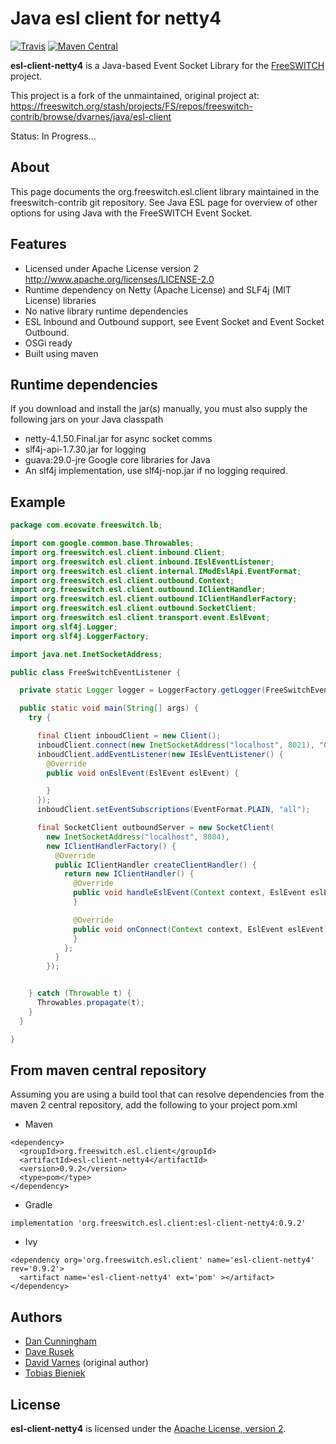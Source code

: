 
Java esl client for netty4
==============================================================================

[![Travis](https://img.shields.io/travis/mgodave/esl-client.svg)](https://travis-ci.org/fivetime/esl-client-netty4)
[![Maven Central](https://img.shields.io/maven-central/v/org.freeswitch.esl.client/org.freeswitch.esl.client.svg)](http://search.maven.org/#artifactdetails%7Corg.freeswitch.esl.client%7Cesl-client-netty4%7C0.9.2%7Cbundle)

**esl-client-netty4** is a Java-based Event Socket Library for the
[FreeSWITCH](https://freeswitch.org/) project.

This project is a fork of the unmaintained, original project at:  
<https://freeswitch.org/stash/projects/FS/repos/freeswitch-contrib/browse/dvarnes/java/esl-client>

Status: In Progress...

About
------------------------------------------------------------------------------
This page documents the org.freeswitch.esl.client library maintained in the freeswitch-contrib git repository. See Java ESL page for overview of other options for using Java with the FreeSWITCH Event Socket.

Features
------------------------------------------------------------------------------
- Licensed under Apache License version 2 http://www.apache.org/licenses/LICENSE-2.0
- Runtime dependency on Netty (Apache License) and SLF4j (MIT License) libraries
- No native library runtime dependencies
- ESL Inbound and Outbound support, see Event Socket and Event Socket Outbound.
- OSGi ready
- Built using maven

Runtime dependencies
------------------------------------------------------------------------------
If you download and install the jar(s) manually, you must also supply the following jars on your Java classpath

- netty-4.1.50.Final.jar for async socket comms
- slf4j-api-1.7.30.jar for logging
- guava:29.0-jre Google core libraries for Java
- An slf4j implementation, use slf4j-nop.jar if no logging required.

Example
------------------------------------------------------------------------------

```java
package com.ecovate.freeswitch.lb;

import com.google.common.base.Throwables;
import org.freeswitch.esl.client.inbound.Client;
import org.freeswitch.esl.client.inbound.IEslEventListener;
import org.freeswitch.esl.client.internal.IModEslApi.EventFormat;
import org.freeswitch.esl.client.outbound.Context;
import org.freeswitch.esl.client.outbound.IClientHandler;
import org.freeswitch.esl.client.outbound.IClientHandlerFactory;
import org.freeswitch.esl.client.outbound.SocketClient;
import org.freeswitch.esl.client.transport.event.EslEvent;
import org.slf4j.Logger;
import org.slf4j.LoggerFactory;

import java.net.InetSocketAddress;

public class FreeSwitchEventListener {

  private static Logger logger = LoggerFactory.getLogger(FreeSwitchEventListener.class);

  public static void main(String[] args) {
    try {

      final Client inboudClient = new Client();
      inboudClient.connect(new InetSocketAddress("localhost", 8021), "ClueCon", 10);
      inboudClient.addEventListener(new IEslEventListener() {
        @Override
        public void onEslEvent(EslEvent eslEvent) {

        }
      });
      inboudClient.setEventSubscriptions(EventFormat.PLAIN, "all");

      final SocketClient outboundServer = new SocketClient(
        new InetSocketAddress("localhost", 8084),
        new IClientHandlerFactory() {
          @Override
          public IClientHandler createClientHandler() {
            return new IClientHandler() {
              @Override
              public void handleEslEvent(Context context, EslEvent eslEvent) {
              }

              @Override
              public void onConnect(Context context, EslEvent eslEvent) {
              }
            };
          }
        });


    } catch (Throwable t) {
      Throwables.propagate(t);
    }
  }

}
```

From maven central repository
------------------------------------------------------------------------------
Assuming you are using a build tool that can resolve dependencies from the maven 2 central repository, add the following to your project pom.xml

* Maven
```
<dependency>
  <groupId>org.freeswitch.esl.client</groupId>
  <artifactId>esl-client-netty4</artifactId>
  <version>0.9.2</version>
  <type>pom</type>
</dependency>
```
* Gradle
```
implementation 'org.freeswitch.esl.client:esl-client-netty4:0.9.2'
```

* Ivy
```
<dependency org='org.freeswitch.esl.client' name='esl-client-netty4' rev='0.9.2'>
  <artifact name='esl-client-netty4' ext='pom' ></artifact>
</dependency>
```

Authors
------------------------------------------------------------------------------

- [Dan Cunningham](mailto:dan.cunningham@readytalk.com)
- [Dave Rusek](mailto:dave.rusek@readytalk.com)
- [David Varnes](mailto:david.varnes@gmail.com) (original author)
- [Tobias Bieniek](https://github.com/Turbo87)

License
------------------------------------------------------------------------------

**esl-client-netty4** is licensed under the [Apache License, version 2](LICENSE).

